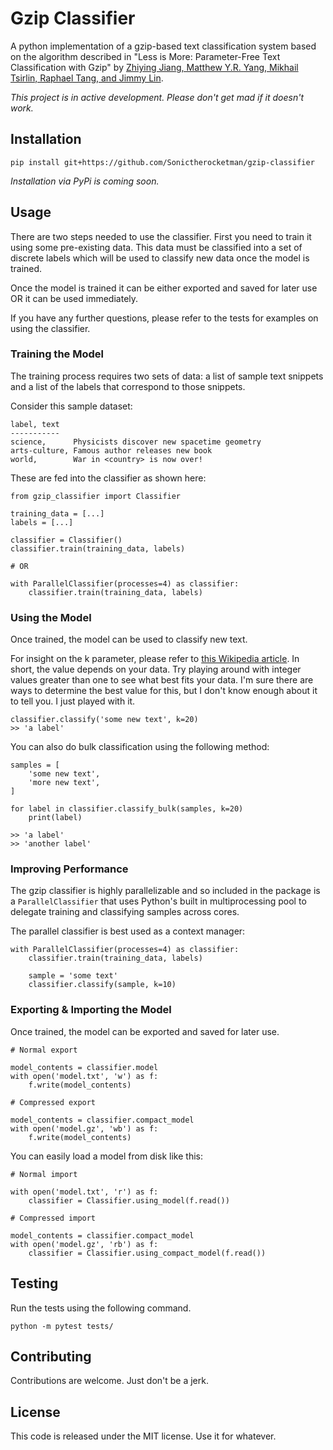 # Gzip Classifier

A python implementation of a gzip-based text classification system based on the algorithm described in "Less is More: Parameter-Free Text Classification with Gzip" by [Zhiying Jiang, Matthew Y.R. Yang, Mikhail Tsirlin, Raphael Tang, and Jimmy Lin](https://arxiv.org/pdf/2212.09410.pdf).

*This project is in active development. Please don't get mad if it doesn't work.*


## Installation

```
pip install git+https://github.com/Sonictherocketman/gzip-classifier
```

*Installation via PyPi is coming soon.*


## Usage

There are two steps needed to use the classifier. First you need to train it using some pre-existing data. This data must be classified into a set of discrete labels which will be used to classify new data once the model is trained.

Once the model is trained it can be either exported and saved for later use OR it can be used immediately.

If you have any further questions, please refer to the tests for examples on using the classifier.


### Training the Model

The training process requires two sets of data: a list of sample text snippets and a list of the labels that correspond to those snippets.

Consider this sample dataset:

```
label, text
-----------
science,      Physicists discover new spacetime geometry
arts-culture, Famous author releases new book
world,        War in <country> is now over!
```

These are fed into the classifier as shown here:

```
from gzip_classifier import Classifier

training_data = [...]
labels = [...]

classifier = Classifier()
classifier.train(training_data, labels)

# OR

with ParallelClassifier(processes=4) as classifier:
    classifier.train(training_data, labels)
```


### Using the Model

Once trained, the model can be used to classify new text.

For insight on the k parameter, please refer to [this Wikipedia article](https://en.wikipedia.org/wiki/K-nearest_neighbors_algorithm). In short, the value depends on your data. Try playing around with integer values greater than one to see what best fits your data. I'm sure there are ways to determine the best value for this, but I don't know enough about it to tell you. I just played with it.

```
classifier.classify('some new text', k=20)
>> 'a label'
```

You can also do bulk classification using the following method:

```
samples = [
    'some new text',
    'more new text',
]

for label in classifier.classify_bulk(samples, k=20)
    print(label)

>> 'a label'
>> 'another label'
```


### Improving Performance

The gzip classifier is highly parallelizable and so included in the package is a `ParallelClassifier` that uses Python's built in multiprocessing pool to delegate training and classifying samples across cores.

The parallel classifier is best used as a context manager:

```
with ParallelClassifier(processes=4) as classifier:
    classifier.train(training_data, labels)

    sample = 'some text'
    classifier.classify(sample, k=10)
```


### Exporting & Importing the Model

Once trained, the model can be exported and saved for later use.

```
# Normal export

model_contents = classifier.model
with open('model.txt', 'w') as f:
    f.write(model_contents)

# Compressed export

model_contents = classifier.compact_model
with open('model.gz', 'wb') as f:
    f.write(model_contents)
```

You can easily load a model from disk like this:

```
# Normal import

with open('model.txt', 'r') as f:
    classifier = Classifier.using_model(f.read())

# Compressed import

model_contents = classifier.compact_model
with open('model.gz', 'rb') as f:
    classifier = Classifier.using_compact_model(f.read())
```


## Testing

Run the tests using the following command.

```
python -m pytest tests/
```


## Contributing

Contributions are welcome. Just don't be a jerk.


## License

This code is released under the MIT license. Use it for whatever.
